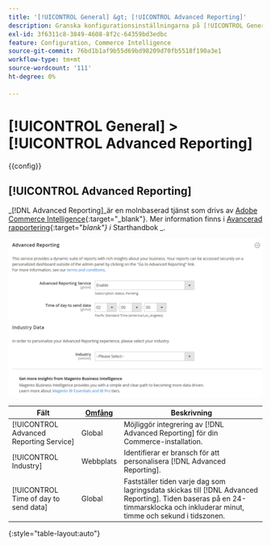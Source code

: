 ```yaml
---
title: '[!UICONTROL General] &gt; [!UICONTROL Advanced Reporting]'
description: Granska konfigurationsinställningarna på [!UICONTROL General] &gt; [!UICONTROL Advanced Reporting] sidan för Commerce Admin.
exl-id: 3f6311c8-3849-4608-8f2c-64359bd3edbc
feature: Configuration, Commerce Intelligence
source-git-commit: 76bd1b1af9b55d69bd98209d70fb5518f190a3e1
workflow-type: tm+mt
source-wordcount: '111'
ht-degree: 0%

---
```


# [!UICONTROL General] > [!UICONTROL Advanced Reporting]

{{config}}

## [!UICONTROL Advanced Reporting]

_[!DNL Advanced Reporting]_är en molnbaserad tjänst som drivs av [Adobe Commerce Intelligence][1]{:target=&quot;_blank&quot;}. Mer information finns i [Avancerad rapportering][2]{:target=&quot;_blank&quot;} i_ Starthandbok _.

![Avancerad rapportering](./assets/advanced-reporting.png)<!-- zoom -->

<!-- [Advanced Reporting](https://docs.magento.com/user-guide/reports/advanced-reporting.html) -->

| Fält | [Omfång](../../getting-started/websites-stores-views.md#scope-settings) | Beskrivning |
|--- |--- |--- |
| [!UICONTROL Advanced Reporting Service] | Global | Möjliggör integrering av [!DNL Advanced Reporting] för din Commerce-installation. |
| [!UICONTROL Industry] | Webbplats | Identifierar er bransch för att personalisera [!DNL Advanced Reporting]. |
| [!UICONTROL Time of day to send data] | Global | Fastställer tiden varje dag som lagringsdata skickas till [!DNL Advanced Reporting]. Tiden baseras på en 24-timmarsklocka och inkluderar minut, timme och sekund i tidszonen. |

{:style=&quot;table-layout:auto&quot;}

[1]: https://experienceleague.adobe.com/docs/commerce-business-intelligence/mbi/getting-started.html
[2]: https://experienceleague.adobe.com/docs/commerce-admin/start/reporting/business-intelligence.html#advanced-reporting
